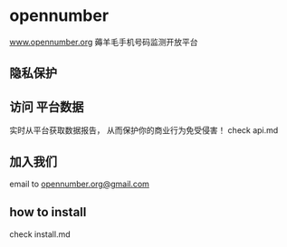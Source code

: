 # opennumber

www.opennumber.org  薅羊毛手机号码监测开放平台



## 隐私保护


## 访问 平台数据
实时从平台获取数据报告， 从而保护你的商业行为免受侵害！
check api.md


## 加入我们
email to opennumber.org@gmail.com


## how to install
check install.md



